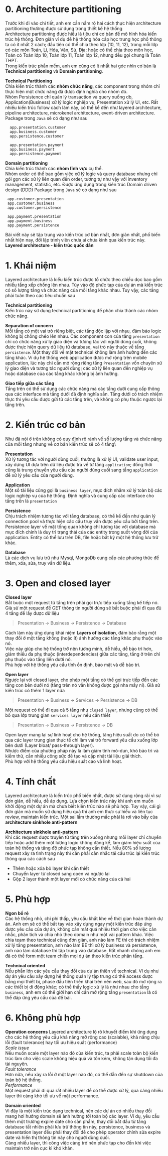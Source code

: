 # 0. Architecture partitioning
Trước khi đi vào chi tiết, anh em cần nắm rõ hai cách thực hiện architecture partitioning thường được sử dụng trong thiết kế hệ thống\
Architecture partitioning được hiểu là tiêu chí cơ bản để mô hình hóa kiến trúc hệ thống. Đơn giản ví dụ để hệ thống hóa cấp học trung học phổ thông ta có ít nhất 2 cách; đầu tiên có thể chia theo lớp (10, 11, 12), trong mỗi lớp có các môn Toán, Lí, Hóa, Văn, Sử, Địa; hoặc có thể chia theo môn học, Toán có Toán lớp 10, Toán lớp 11, Toán lớp 12, nhưng đều gọi chung là Toán THPT.\
Trong kiến trúc phần mềm, anh em cũng có ít nhất hai góc nhìn cơ bản là **Technical partitioning** và **Domain partitioning**.

**Technical Partitioning**\
Chia kiến trúc thành các **nhóm chức năng**, các component trong nhóm chỉ thực hiện một chức năng đã được định nghĩa cho nhóm đó.\
Nhóm Persistence chỉ quản lý transaction và query xuống db,  Application(Business) xử lý logic nghiệp vụ, Presentation xử lý UI, etc. Rất nhiều kiến trúc follow cách làm này, có thể kể đến như layered architecture, pipeline architecture, microkenel architecture, event-driven architecture.
Package trong `Java` sẽ có dạng như sau
```
  app.presentation.customer
  app.business.customer
  app.persistence.customer

  app.presentation.payment
  app.business.payment
  app.persistence.payment
```

**Domain partitioning**\
Chia kiến trúc thành các **nhóm lĩnh vực** cụ thể.\
Nhóm order có thể bao gồm việc xử lý logic và query database nhưng chỉ gói gọn các xử lý liên quan đến order, tương tự như vậy với inventory management, statistic, etc.
Được ứng dụng trong kiến trúc Domain driven design (DDD)
Package trong `Java` sẽ có dạng như sau
 ```
  app.customer.presentation
  app.customer.business
  app.customer.persistence

  app.payment.presentation
  app.payment.business
  app.payment.persistence
```

Bài viết này sẽ tập trung vào kiến trúc cơ bản nhất, đơn giản nhất, phổ biến nhất hiện nay, đời lập trình viên chưa ai chưa kinh qua kiến trúc này. **Layered architecture - kiến trúc quốc dân**

# 1. Khái niệm
Layered architecture là kiểu kiến trúc được tổ chức theo chiều dọc bao gồm nhiều tầng xếp chồng lên nhau.
Tùy vào độ phức tạp của dự án mà kiến trúc có số lượng tầng và chức năng của mỗi tầng khác nhau.
Tuy vậy, các tầng phải tuân theo các tiêu chuẩn sau

**Technical partitioning**\
Kiến trúc này sử dụng technical partitioning để phân chia thành các nhóm chức năng.

**Separation of concern**\
Mỗi tầng có một vai trò riêng biệt, các tầng độc lập với nhau, đảm bảo logic không bị chồng chéo lên nhau. Các component con của tầng `presentation` chỉ có chức năng xử lý giao diện và tương tác với người dùng cuối, không được thực hiện query dữ liệu từ database, vai trò này thuộc về tầng `persistence`.
Một thay đổi về mặt technical không làm ảnh hưởng đến các tầng khác. Ví dụ hệ thống web application được mở rộng trên mobile application, lúc này chỉ cần mở rộng riêng tầng `Presentation` vốn chuyên xử lý giao diện và tương tác người dùng; các xử lý liên quan đến nghiệp vụ hoặc database của các tầng khác không bị ảnh hưởng.

**Giao tiếp giữa các tầng**\
Tầng trên có thể sử dụng các chức năng mà các tầng dưới cung cấp thông qua các interface mà tầng dưới đã định nghĩa sẵn.
Tầng dưới có trách nhiệm thực thi yêu cầu được gửi từ các tầng trên, và không có phụ thuộc ngược lại tầng trên.

# 2. Kiến trúc cơ bản
Như đã nói ở trên không có quy định rõ rành về số lượng tầng và chức năng của mỗi tầng nhưng về cơ bản kiến trúc sẽ có 4 tầng\

**Presentation**\
Xử lý tương tác với người dùng cuối, thường là xử lý UI, validate user input, xây dựng UI dựa trên dữ liệu được trả về từ tầng `application`; đồng thời cũng là trung chuyển yêu cầu của người dùng cuối sang tầng `application` để xử lý yêu cầu của người dùng.

**Application**\
Một số tài liệu cũng gọi là `business layer`, mục đích nhằm xử lý toàn bộ các logic nghiệp vụ của hệ thống.
Định nghĩa và cung cấp các interface cho tầng trên là `presentation`

**Persistence**\
Chịu trách nhiệm tương tác với tầng database, có thể kể đến như quản lý connection pool và thực hiện các cầu truy vấn được yêu cầu bởi tầng trên.\
Persistence layer về mặt tổng quan không chỉ tương tác với database mà mục đích chính là duy trì trạng thái của các entity trong suốt vòng đời của application. Entity có thể lưu trên DB, file hoặc bất kỳ một hệ thống lưu trữ khác.

**Database**\
Là các dịch vụ lưu trữ như Mysql, MongoDb cung cấp các phương thức để thêm, xóa, sửa, truy vấn dữ liệu.

# 3. Open and closed layer
**Closed layer**\
Bắt buộc một request từ tầng trên phải gọi trực tiếp xuống tầng kế tiếp nó. Giả sử một request để GET thông tin người dùng sẽ bắt buộc phải đi qua đủ 4 tầng để lấy được dữ liệu

> Presentation -> Business -> Persistence -> Database

Cách làm này ứng dụng khái niệm **Layers of isolation**, đảm bảo rằng một thay đổi ở một tầng không (hoặc ít) ảnh hưởng các tầng khác phụ thuộc vào nó.\
Việc này giúp cho hệ thống trở nên tường minh, dễ hiểu, dễ bảo trì hơn, giảm thiểu đa phụ thuộc (interdependencies) giữa các tầng, tầng ở trên chỉ phụ thuộc vào tầng liền dưới nó.\
Phù hợp với hệ thống yêu cầu tính ổn định, bảo mật và dễ bảo trì.

**Open layer**\
Ngược lại với closed layer, cho phép một tầng có thể gọi trực tiếp đến các tầng con bên dưới nó (tầng trên nó vẫn không được gọi nha mấy ní).
Giả sử kiến trúc có thêm 1 layer nữa

> Presentation -> Business -> Services -> Persistence -> DB
>
Một request có thể đi qua cả 5 tầng như `closed layer`, nhưng cũng có thể bỏ qua lớp trung gian `services layer` nếu cần thiết

> Presentation -> Business -> Persistence -> DB

Open layer mang lại sự linh hoạt cho hệ thống, tăng hiệu suất do có thể bỏ qua các layer trung gian thực tế chỉ làm vai trò forward yêu cầu xuống lớp bên dưới (Layer bloat/ pass-through layer).\
Nhược điểm của phương pháp này là làm giảm tính mô-dun, khó bảo trì và kiểm thử, cần nhiều công sức để tạo và cập nhật tài liệu giải thích.\
Phù hợp với hệ thống yêu cầu hiệu suất cao và linh hoạt.

# 4. Tính chất
Layered architecture là kiến trúc phổ biến nhất, được sử dụng rộng rãi vì sự đơn giản, dễ hiểu, dễ áp dụng.
Lựa chọn kiến trúc này khi anh em muốn khởi động một dự án mà chưa biết kiến trúc nào sẽ phù hợp. Tuy vậy, cái gì đơn giản mà muốn sử dụng hiệu quả thì anh em thực sự hiểu và liên tục review, maintain kiến trúc.
Một sai lầm thường mắc phải là rơi vào bẫy của **architecture sinkhole anti-pattern**

**Architecture sinkhole anti-pattern**\
Khi các request được truyền từ tầng trên xuống nhưng mỗi layer chỉ chuyển tiếp hoặc add thêm một lượng logic không đáng kể, làm giảm hiệu suất của toàn hệ thống và tăng độ phức tạp không cần thiết.
Nếu 80% số lượng request xảy ra tình trạng này thì cần phải cân nhắc tái cấu trúc lại kiến trúc thông qua các cách sau

- Thêm hoặc xóa bỏ layer khi cần thiết
- Chuyển layer từ closed sang open và ngược lại
- Gộp 2 layer thành một layer mới có chức năng của cả hai

# 5. Phù hợp

**Ngon bổ rẻ**\
Các hệ thống nhỏ, chi phí thấp, yêu cầu khắt khe về thời gian hoàn thành dự án. Anh em sẽ có thể bắt tay vào xây dựng ngay một kiến trúc đáp ứng được yêu cầu của dự án, không cần mất quá nhiều thời gian cho việc cân nhắc, phân tích và chia nhỏ theo domain như một vài pattern khác.
Việc chia team theo technical cũng đơn giản, anh nào làm FE thì có trách nhiệm xử lý tầng presentation, anh nào làm BE thì xử lý business và persistence, anh nào làm database thì tập trung vào database. Rất nhanh chóng anh em đã có thể form một team chiến mọi dự án theo kiến trúc phân tầng.

**Technical oriented**\
Nếu phần lớn các yêu cầu thay đổi của dự án thiên về technical. Ví dụ như dự án yêu cầu xây dựng hệ thống quản lý tập trung có thể access được bằng mọi thiết bị, phase đầu tiên triển khai trên nền web, sau đó mở rộng ra các thiết bị di động khác; có thể thấy logic xử lý là như nhau cho tầng `business`, anh em có thể giới hạn chỉ cần mở rộng tầng `presentation` là có thể đáp ứng yêu cầu của đề bài.
# 6. Không phù hợp
**Operation concerns**
Layered architecture lộ rõ khuyết điểm khi ứng dụng cho các hệ thống yêu cầu khả năng mở rộng cao (scalable), khả năng chịu lỗi (fault tolerance) hay tối ưu hiệu suất (performance)\
*Scale issue*\
Nếu muốn scale một layer nào đó của kiến trúc, ta phải scale toàn bộ kiến trúc làm cho việc scale không hiệu quả và tốn kém, không tận dụng tối đa tài nguyên.\
*Fault tolerance*\
Hơn nữa, nếu xảy ra lỗi ở một layer nào đó, có thể dẫn đến sự shutdown của toàn bộ hệ thống.\
*Performance*\
Một request phải đi qua rất nhiều layer để có thể được xử lý, qua càng nhiều layer thì càng khó tối ưu về mặt performance.

**Domain oriented**\
Vì đây là một kiến trúc dạng technical, nên các dự án có nhiều thay đổi mang hơi hướng domain sẽ ảnh hưởng tới toàn bộ các layer.
Ví dụ, yêu cầu thêm một trường expire date cho sản phẩm, thay đổi bắt đầu từ tầng database tất nhiên phải lưu trữ thông tin này, persistence, business và presentation layer đều phải thay đổi để cho phép operator chỉnh sửa expire date và hiển thị thông tin này cho người dùng cuối.\
Càng nhiều layer, thì công việc càng trở nên phức tạp cho đến khi việc maintain trở nên cực kì khó khăn.
